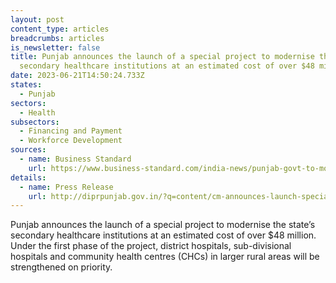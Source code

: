 ```yaml
---
layout: post
content_type: articles
breadcrumbs: articles
is_newsletter: false
title: Punjab announces the launch of a special project to modernise the state’s
  secondary healthcare institutions at an estimated cost of over $48 million
date: 2023-06-21T14:50:24.733Z
states:
  - Punjab
sectors:
  - Health
subsectors:
  - Financing and Payment
  - Workforce Development
sources:
  - name: Business Standard
    url: https://www.business-standard.com/india-news/punjab-govt-to-modernise-secondary-healthcare-institutions-cm-mann-123061600967_1.html
details:
  - name: Press Release
    url: http://diprpunjab.gov.in/?q=content/cm-announces-launch-special-project-strengthening-secondary-health-care-institutions-state
---
```

Punjab announces the launch of a special project to modernise the state’s secondary healthcare institutions at an estimated cost of over $48 million. Under the first phase of the project, district hospitals, sub-divisional hospitals and community health centres (CHCs) in larger rural areas will be strengthened on priority.
